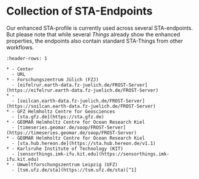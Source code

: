 # Collection of STA-Endpoints

Our enhanced STA-profile is currently used across several STA-endpoints. But please note that while several *Things* already show the enhanced properties, the endpoints also contain standard STA-Things from other workflows. 

```{list-table}
:header-rows: 1

* - Center
  - URL
* - Forschungszentrum Jülich (FZJ)
  - [eifelrur.earth-data.fz-juelich.de/FROST-Server](https://eifelrur.earth-data.fz-juelich.de/FROST-Server)
* -
  - [soilcan.earth-data.fz-juelich.de/FROST-Server](https://soilcan.earth-data.fz-juelich.de/FROST-Server)
* - GFZ Helmholtz Centre for Geosciences
  - [sta.gfz.de](https://sta.gfz.de)
* - GEOMAR Helmholtz Centre for Ocean Research Kiel
  - [timeseries.geomar.de/soop/FROST-Server](https://timeseries.geomar.de/soop/FROST-Server)
* - GEOMAR Helmholtz Centre for Ocean Research Kiel
  - [sta.hub.hereon.de](https://sta.hub.hereon.de/v1.1)
* - Karlsruhe Institute of Technology (KIT)
  - [sensorthings.imk-ifu.kit.edu](https://sensorthings.imk-ifu.kit.edu)
* - Umweltforschungszentrum Leipzig (UFZ)
  - [tsm.ufz.de/sta](https://tsm.ufz.de/sta)[^1]
```

[^1]: Replace `http` with `https` if your browser does not redirect automatically.